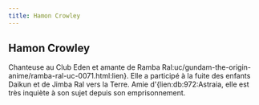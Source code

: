 ```yaml
---
title: Hamon Crowley
---
```


Hamon Crowley
-------------





Chanteuse au Club Eden et amante de Ramba Ral:uc/gundam-the-origin-anime/ramba-ral-uc-0071.html:lien}. Elle a participé à la fuite des enfants Daikun et de Jimba Ral vers la Terre. Amie d'{lien:db:972:Astraia, elle est très inquiète à son sujet depuis son emprisonnement.


